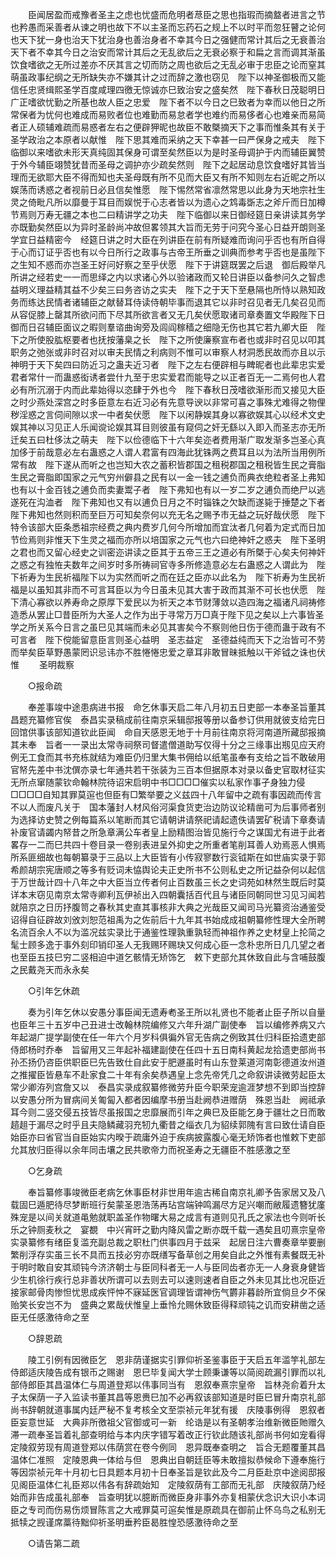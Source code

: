 <!-- { "loadSidebar": true } -->
　　臣闻居盈而戒豫者圣主之虑也忧盛而危明者荩臣之思也指瑕而摘盩者进言之节也矜愚而采善者从谏之明也故下不以主圣而忘药石之规上不以时平而忽狂瞽之论何也天下犹一身也治天下犹治身也善治身者不幸其今日之强健而常计其后之无衰善治天下者不幸其今日之治安而常计其后之无乱欲后之无衰必察于和扁之言而调其渐虽饮食嗜欲之无所过差亦不厌其言之切而防之周也欲后之无乱必审于忠臣之论而窒其萌虽政事纪纲之无所缺失亦不嫌其计之过而辞之激也窃见　陛下以神圣御极而又能信任忠贤缉熙圣学百度咸理四徼无惊诚亦巳致治安之盛矣然　陛下春秋日茂聪明日广正嗜欲忧勤之所基也故人臣之忠爱　陛下者不以今日之巳致者为幸而以他日之所常保者为忧何也难成而易败者位也难勤而易怠者学也难约而易侈者心也难亲而易简者正人硕辅难疏而易惑者左右之便辟狎昵也故臣不敢槩摘天下之事而惟条其有关于圣学政治之本原者以献惟　陛下思其难而采纳之天下幸甚一曰严保身之戒夫　陛下临御以来嗜欲未形天真纯固其保身可谓至矣然臣以为是时圣母调护于内而辅臣翼赞于外今辅臣翊赞犹昔而圣母之调护亦少疏矣然则　陛下之起居动息饮食嗜好其皆当理而无欲耶大臣不得而知也夫圣母既有所不见而大臣又有所不知则左右近昵之所以娱荡而诱惑之者视前日必且信矣惟愿　陛下惕然常省凛然常思以此身为天地宗社生灵之倚毗凡所以靡曼于耳目而娱悦于心志者皆以为遗心之鸩毒斲志之斧斤而日加樽节焉则万寿无疆之本也二曰精讲学之功夫　陛下临御以来日御经筵日亲讲读其务学亦既勤矣然臣以为异时圣龄尚冲故但畧领其大旨而无劳于问究今圣心日益开朗则圣学宜日益精密今　经筵日讲之时大臣在列讲臣在前有所疑难而询问乎否也有所自得于心而订证乎否也有以今日所行之政事与古帝王所垂之训典而参考乎否也是虽陛下之生知不惑而亦岂圣王好问好察之至乎伏愿　陛下于讲筵既罢之后退　御后殿举凡所讲之经若史一一而思绎之内以求诸心外以验诸政而又轮日讲臣以备参问久之智虑益明义理益精其益不少矣三曰务咨访之实夫　陛下之于天下至悬隔也所恃以熟知政务而练达民情者诸辅臣之献替耳侍读侍朝毕事而退其它以非时召见者无几矣召见而从容促膝上罄其所欲问而下尽其所欲言者又无几矣伏愿取诸司章奏置文华殿陛下日御而日召辅臣面议之暇则羣谘曲询旁及闾阎稼穑之细隐无伤也其它若九卿大臣　陛下之所使股肱枢要者也抚按藩臬之长　陛下之所使廉察宣布者也或非时召见以叩其职务之弛张或非时召对以审夫民情之利病则不惟可以审察人材洞悉民故而亦且以示神明于天下矣四曰防近习之蛊夫近习者　陛下之左右便辟相与睥昵者也此辈忠实爱君者常什一而蛊惑衒诱者尝什九至于忠实爱君而能导之以正者百无一二焉何也人君必有所沉溺于内而此辈始得以恣肆于外也今　陛下春秋日茂嗜欲渐形而又接见大臣之时少燕处深宫之时多臣意左右近习必有先意导谀以非常可喜之事殊尤难得之物俚秽淫惑之言伺间隙以求一中者矣伏愿　陛下以闲静娱其身以寡欲娱其心以经术文史娱其神以习见正人乐闻谠论娱其耳目则彼虽有窥伺之奸无繇以入即入而圣志亦无所迁矣五曰杜侈汰之萌夫　陛下以俭德临下十六年矣迩者费用渐广取发渐多岂圣心真加侈于前哉意必左右蛊惑之人谓人君富有四海此犹铢两之费耳且以为法所当用例所常有故　陛下遂从而听之也岂知大农之蓄积皆郡国之租税郡国之租税皆生民之膏脂生民之膏脂即国家之元气穷州僻县之民有以一金一钱之逋负而典衣绝粒者圣上弗知也有以十金百钱之逋负而卖妻鬻子者　陛下弗知也有以一岁二岁之逋负而绝尸以逃遂死在沟洫者　陛下弗知也又有以逋负日月之不时锱铢之欠缺而遂毙于捶楚之下者　陛下弗知也然则积而至巨万可知矣奈何以充无名之赐予市无益之玩好哉伏愿　陛下特令该部大臣条悉祖宗经费之典内费岁几何今所增加而宜汰者几何着为定式而日加节俭焉则非惟天下生灵之福而亦所以培国家之元气也六曰绝神奸之惑夫　陛下圣明之君也而又留心经史之训密迩讲读之臣其于五帝三王之道必有所槩于心矣夫何神奸之惑之有独恠夫数年之间岁时多所祷祠官寺多所修造意必左右蛊惑之人谓此为　陛下祈寿为生民祈福陛下以为实然而听之而在廷之臣亦以此名为　陛下祈寿为生民祈福是以虽知其非而不可言耳臣以为今日虽未见其大害于政而其渐不可长也伏愿　陛下清心寡欲以养寿命之原厚下爱民以为祈天之本节财薄敛以造四海之福诸凡祠祷修造悉从罢止□昔臣所为大圣人之作为出于寻常万万□真于陛下见之矣以上六事皆圣学之所关系今日言之虽巳见其端而未必见其害矣今不察则他日伤于德而蛊于政有不可言者　陛下傥能留意臣言则圣心益明　圣志益定　圣德益纯而天下之治皆可不劳而举矣臣草野愚蒙罔识忌讳亦不胜惓惓忠爱之章耳非敢冒昧抵触以干斧钺之诛也伏惟 
　　圣明裁察 

　　○报命疏 

　　奉差事竣中途患病进书报　命乞休事天启二年八月初五日吏部一本奉圣旨董其昌题充纂修官俟　泰昌实录稿成前往南京采辑邸报等册以备参订供用就彼支给完日回馆供事该部知道钦此臣闻　命自天感恩无地于十月前往南京将河南道所藏邸报摘其未奉　旨者一一录出太常寺祠祭司督遣僧道助写仅得十分之三缘事出剏见应天府例无工食而其书充栋就结为难臣仍归里大集书佣给以纸笔虽奉有支给之旨不敢破用官帑先差中书沈僎亦录七年通共若干张装为三百本但据原本对录以备史官取材征实无所点窜随蒙钦命翰林院待诏宋启明中书□□□□催实以私家作事孑身独力侵□□□□自知其罪莫逭也但臣有□繁举要之义兹四十八年留中之疏有事因疏而传言不以人而废凡关于　国本藩封人材风俗河渠食货吏治边防议论精凿可为后事师者别为选择访史赞之例每篇系以笔断而其它请朝讲请祭祀请起遗佚请罢矿税请下章奏请补废官请蠲内帑昔之所急章满公车者皇上励精图治皆见施行今之谋国尤有进于此者畧存一二而巳共四十卷目录一卷别表进呈外抑史之所重者笔削耳善人劝焉恶人惧焉所系匪细故也每朝纂录于三品以上大臣皆有小传寂寥数行衮钺斯在如世庙实录于郭希颜胡宗宪唐顺之等多有贬词未恊舆论夫正史所书不公则私史之所记益杂何以起信于万世哉计四十八年之中大臣当立传者何止百数虽三长之史词苑如林然生既后时莫详本末窃见南京太常寺卿利瓦伊祯出入四朝囊括百代且与诸臣同朝同世习见习闻若就陪京之日历抒腹笥之春秋其史直其事核非大典之光哉臣又闻司马光纂资治通鉴受诏得自征辟故刘攽刘恕范祖禹为之佐前后十九年其书始成成祖朝纂修性理大全所聘名流百余人不以为滥况兹实录比于通鉴性理孰重孰轻而神祖作养之史材皇上抡简之髦士顾多逸于事外刻印销印圣人无我赐环赐玦又何成心臣一念朴忠所日几几望之者也至臣五技巳穷二竖相迫中道乞骸情无矫饰乞　敕下吏部允其休致自此与含哺鼓腹之民戴尧天而永永矣 

　　○引年乞休疏 

　　奏为引年乞休以安愚分事臣闻无遗寿耇圣王所以礼贤也不能者止臣子所以自量也臣年三十五岁中己丑进士改翰林院编修又六年升湖广副使奉　旨以编修养病又六年起湖广提学副使在任一年六个月岁科俱徧外官无告病之例致其仕归科臣拾遗吏部侍郎杨时乔奉　旨留用又三年起补福建副使在任四十五日南科黄起龙拾遗吏部尚书孙丕扬仍咨臣供职臣巳先告致仕自此安于肥遯虽时有山东登莱道河南彰德道汝州道之推擢臣皆悬车不赴家食二十年有余矣恭遇皇上念先帝凭几之命叙讲读微劳起臣太常少卿洊列宫詹又以　泰昌实录成叙纂修微劳升臣今职荣宠逾涯梦想不到即当控辞以安愚分所为冒病间关匍匐入都者因编摩书册当赴阙恭进赠荫　殊恩当赴　阙祗承耳今则二竖交侵五技皆尽虽报国之忠靡展而引年之典巳及臣能乞身于疆壮之日而敢趦趄于漏尽之时乎且夫隐鳞藏羽充牣九衢昔之缁衣几为貂续郭隗有言曰致仕请自臣始臣亦曰省官当自臣始实内暌于疏庸外迫于疾病披露腹心毫无矫饰者也惟敕下吏部允其放归臣得以余年同击壤之民共歌帝力而祝圣寿之无疆臣不胜感激之至 

　　○乞身疏 

　　奉旨纂修事竣微臣老病乞休事臣材非世用年逾古稀自南京礼卿予告家居又及八载固巳遁肥待尽梦断班行矣蒙圣恩浩荡再玷宫端钟鸣漏尽方足兴嘲而敝履遗簪犹廑殊宠是以间关就道黾勉就职盖圣作物曙大易之成言有道则见孔氏之家法也今则听长乐之钟厕麦秋之　宴覩　中兴宵旰之勤内降风雷之断亦既千载一遇矣且叨熹宗皇帝实录纂修有绪臣复滥充副总裁之职杜门供事四月于兹采　起居日注六曹奏章举要删繁削浮存实虽三长不具而五技必穷亦既缮写备草创之用矣自此之外惟有素餐既无补于明时敢自安其顽钝今济济朝士与臣同科者无一人与臣同齿者亦无一人身衰身健皆少生机徐行疾行总非善状所谓可以去则去可以速则速者自臣之外未见其比也况臣近接家邮骨肉惨怛忧思成疾怦忡不寐延医官调理皆谓神伤气欝非暮龄所宜倘旦夕不保贻笑长安岂不为　盛典之累哉伏惟皇上垂怜允赐休致臣得释顽钝之讥而安耕凿之适臣无任感激待命之至 

　　○辞恩疏 

　　陵工引例有因微臣乞　恩非荫谨据实引罪仰祈圣鉴事臣于天启五年滥竽礼部左侍郎适庆陵告成有银币之赐谢　恩巳毕复闻大学士顾秉谦等以简阅疏漏引罪而以礼部侍郎臣其昌温体仁与周道登郑以伟事同当有　恩叙奉熹宗皇帝　旨林尧俞着升太子太保荫一子入监读书董其昌等恩赉巳加不必再叙该部知道是时臣巳冒升南京礼部尚书辞朝就道事属内廷严秘不复考核全文至崇祯元年犹有援　庆陵事例得　恩叙者臣妄意世延　大典非所徼祖父官御或可一新　纶诰是以有圣朝孝治维新微臣貤赠久滞一疏奉圣旨着礼部查明给与本内庆字错写着改正行钦此随该礼部尚书何如宠看得　定陵叙劳现有周道登郑以伟荫赏在卷今例同　恩异既奉查明之　旨合无题覆董其昌温体仁准照　定陵恩典一体给与但　恩典出自朝廷臣等未敢擅拟恭候命下遵奉施行等因崇祯元年十月初七日具题本月初十日奉圣旨是钦此及今二月臣赴京中途阅邸报见阁臣温体仁礼臣郑以伟各有辞疏始知　定陵叙荫有工部而无礼部　庆陵叙荫乃经始而非告成虽礼部奉　旨查明犹以臆断而微臣身非事外亦复相蒙伏念识大识小本词臣之专司而伤易伤烦冒陈言之大戒罪莫可逭矣惟是原疏具在御前止怀乌鸟之私别无抵犊之觊谨席藁待黜仰祈圣明垂矜臣曷胜惶恐感激待命之至 

　　○请告第二疏 

